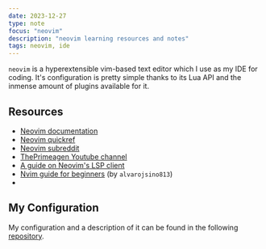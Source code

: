 ```yaml
---
date: 2023-12-27
type: note
focus: "neovim"
description: "neovim learning resources and notes"
tags: neovim, ide
---
```


`neovim` is a hyperextensible vim-based text editor which I use as my IDE for coding. It's configuration is pretty simple thanks to its Lua API and the inmense amount of plugins available for it. 

## Resources

- [Neovim documentation](https://neovim.io/doc/)
- [Neovim quickref](https://neovim.io/doc/user/quickref.html)
- [Neovim subreddit](https://www.reddit.com/r/neovim/)
- [ThePrimeagen Youtube channel](https://www.youtube.com/@ThePrimeagen)
- [A guide on Neovim's LSP client](https://vonheikemen.github.io/devlog/tools/neovim-lsp-client-guide/)
- [Nvim guide for beginners](https://github.com/alvarojsino813/nvim-config-guide) (by `alvarojsino813`)
- 

## My Configuration

My configuration and a description of it can be found in the following [repository](https://github.com/danmohedano/nvim-config).

